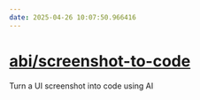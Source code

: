 ```yaml
---
date: 2025-04-26 10:07:50.966416
---
```


# [abi/screenshot-to-code](https://github.com/abi/screenshot-to-code)

Turn a UI screenshot into code using AI